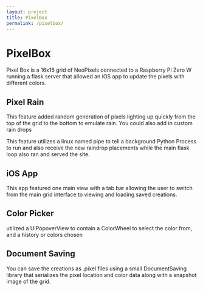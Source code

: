 ```yaml
---
layout: project
title: PixelBox
permalink: /pixelbox/
---
```

# PixelBox

Pixel Box is a 16x16 grid of NeoPixels connected to a Raspberry Pi Zero W running a flask server that allowed an iOS app to update the pixels with different colors. 

## Pixel Rain
This feature added random generation of pixels lighting up quickly from the top of the grid to the bottom to emulate rain. You could also add in custom rain drops 

This feature utilizes a linux named pipe to tell a background Python Process to run and also receive the new raindrop placements while the main flask loop also ran and served the site.

## iOS App
This app featured one main view with a tab bar allowing the user to switch from the main grid interface to viewing and loading saved creations. 

## Color Picker
utilized a UIPopoverView to contain a ColorWheel to select the color from, and a history or colors chosen

## Document Saving
You can save the creations as .pixel files using a small DocumentSaving library that serializes the pixel location and color data along with a snapshot image of the grid.